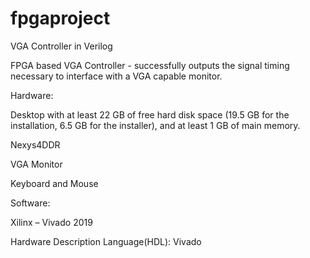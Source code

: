 # fpgaproject
VGA Controller in Verilog



FPGA based VGA Controller - successfully outputs the signal timing necessary to interface with a VGA capable monitor. 


Hardware: 

Desktop with at least 22 GB of free hard disk space (19.5 GB for the installation, 6.5 GB for the installer), and at least 1 GB of main memory.

Nexys4DDR

VGA Monitor

Keyboard and Mouse

Software: 

Xilinx – Vivado 2019

Hardware Description Language(HDL): Vivado
